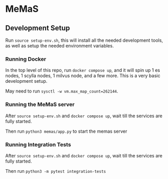 # MeMaS

## Development Setup
Run `source setup-env.sh`, this will install all the needed development tools, as well as setup the needed environment variables.

### Running Docker
In the top level of this repo, run `docker compose up`, and it will spin up 1 es nodes, 1 scylla nodes, 1 milvus node, and a few more. This is a very basic development setup.

May need to run `sysctl -w vm.max_map_count=262144`.

### Running the MeMaS server
After `source setup-env.sh` and `docker compose up`, wait till the services are fully started.

Then run `python3 memas/app.py` to start the memas server

### Running Integration Tests
After `source setup-env.sh` and `docker compose up`, wait till the services are fully started.

Then run `python3 -m pytest integration-tests`
